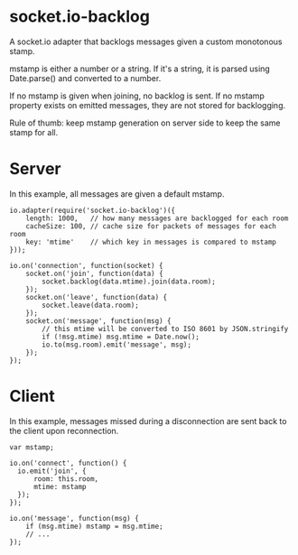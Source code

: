 socket.io-backlog
=================

A socket.io adapter that backlogs messages given a custom monotonous stamp.

mstamp is either a number or a string.
If it's a string, it is parsed using Date.parse() and converted to a number.

If no mstamp is given when joining, no backlog is sent.
If no mstamp property exists on emitted messages, they are not stored for backlogging.

Rule of thumb: keep mstamp generation on server side to keep the same stamp for all.

# Server

In this example, all messages are given a default mstamp.

```
io.adapter(require('socket.io-backlog')({
	length: 1000,   // how many messages are backlogged for each room
	cacheSize: 100, // cache size for packets of messages for each room
	key: 'mtime'    // which key in messages is compared to mstamp
}));

io.on('connection', function(socket) {
	socket.on('join', function(data) {
		socket.backlog(data.mtime).join(data.room);
	});
	socket.on('leave', function(data) {
		socket.leave(data.room);
	});
	socket.on('message', function(msg) {
		// this mtime will be converted to ISO 8601 by JSON.stringify
		if (!msg.mtime) msg.mtime = Date.now();
		io.to(msg.room).emit('message', msg);
	});
});
```


# Client

In this example, messages missed during a disconnection are sent back to the
client upon reconnection.

```
var mstamp;

io.on('connect', function() {
  io.emit('join', {
	  room: this.room,
	  mtime: mstamp
  });
});

io.on('message', function(msg) {
	if (msg.mtime) mstamp = msg.mtime;
	// ...
});

```

